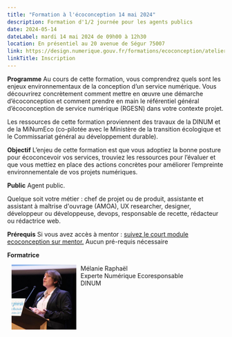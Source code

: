 ```yaml
---
title: "Formation à l'écoconception 14 mai 2024"
description: Formation d'1/2 journée pour les agents publics
date: 2024-05-14
dateLabel: mardi 14 mai 2024 de 09h00 à 12h30
location: En présentiel au 20 avenue de Ségur 75007
link: https://design.numerique.gouv.fr/formations/ecoconception/atelier-ecoconception/
linkTitle: Inscription
---
```


**Programme**
Au cours de cette formation, vous comprendrez quels sont les enjeux environnementaux de la conception d’un service numérique. 
Vous découvrirez concrètement comment mettre en œuvre une démarche d’écoconception et comment prendre en main le référentiel général d’écoconception de service numérique (RGESN) dans votre contexte projet.

Les ressources de cette formation proviennent des travaux de la DINUM et de la MiNumEco (co-pilotée avec le Ministère de la transition écologique et le Commissariat général au développement durable).

**Objectif**
L’enjeu de cette formation est que vous adoptiez la bonne posture pour écoconcevoir vos services, trouviez les ressources pour l’évaluer et que vous mettiez en place des actions concrètes pour améliorer l’empreinte environnementale de vos projets numériques. 

**Public**
Agent public.

Quelque soit votre métier : chef de projet ou de produit, assistante et assistant à maîtrise d'ouvrage (AMOA), UX researcher, designer, développeur ou développeuse, devops, responsable de recette, rédacteur ou rédactrice web. 

**Prérequis**
Si vous avez accès à mentor : [suivez le court module ecoconception sur mentor.](https://mentor.gouv.fr/course/view.php?id=1237 )
Aucun pré-requis nécessaire

**Formatrice**
<div>
    <div style="float: left">
        <img src="https://github.com/DISIC/MiNumEco/blob/main/img/PPMelanieRaphael.jpg?raw=true" alt="Photo Mélanie Raphaël" width="150" HSPACE="10"/>
    </div>
    <div>
        Mélanie Raphaël
        <br> Experte Numérique Ecoresponsable
        <br>DINUM
    </div>
</div>
